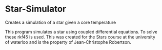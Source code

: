 # Star-Simulator
Creates a simulation of a star given a core temperature

This program simulates a star using coupled differential equations. To solve these rkf45 is used. This was created for the Stars course at the university of waterloo and is the property of Jean-Christophe Robertson.

